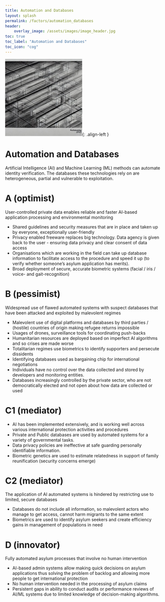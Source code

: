 ```yaml
---
title: Automation and Databases
layout: splash
permalink: /factors/automation_databases
header:
    overlay_image: /assets/images/image_header.jpg
toc: true
toc_label: "Automation and Databases"
toc_icon: "cog"
---
```


![image-left](/assets/images/automationDatabases.jpg){: .align-left }

# Automation and Databases
Artificial Intelligence (AI) and Machine Learning (ML) methods can automate identity verification. The databases these technologies rely on are heterogeneous, partial and vulnerable to exploitation.


# A (optimist)
User-controlled private data enables reliable and faster AI-based application processing and environmental monitoring
* Shared guidelines and security measures that are in place and taken up by everyone, exceptionally user-friendly
* Privacy enabled freeware replaces big technology. Data agency is given back to the user - ensuring data privacy and clear consent of data access 
* Organisations which are working in the field can take up database information to facilitate access to the procedure and speed it up (to verify whether someone’s asylum application has merits).
* Broad deployment of secure, accurate biometric systems (facial / iris / voice- and gait-recognition)


# B (pessimist)
Widespread use of flawed automated systems with suspect databases that have been attacked and exploited by malevolent regimes 
* Malevolent use of digital platforms and databases by third parties / (hostile) countries of origin making refugee returns impossible
* Usages of drones, surveillance tools for coordinating push-backs
* Humanitarian resources are deployed based on imperfect AI algorithms and so crises are made worse
* Totalitarian regimes use biometrics to identify supporters and persecute dissidents
* Identifying databases used as bargaining chip for international negotiations
* Individuals have no control over the data collected and stored by developers and monitoring entities.
* Databases increasingly controlled by the private sector, who are not democratically elected and not open about how data are collected or used


# C1 (mediator)
* AI has been implemented extensively, and is working well across various international protection activities and procedures
* Private and Public databases are used by automated systems for a variety of governmental tasks. 
* Data privacy policies are ineffective at safe guarding personally identifiable information.
* Biometric genetics are used to estimate relatedness in support of family reunification (security concerns emerge)

# C2 (mediator)
The application of AI automated systems is hindered by restricting use to limited, secure databases 
* Databases do not include all information, so malevolent actors who manage to get access, cannot harm migrants to the same extent 
* Biometrics are used to identify asylum seekers and create efficiency gains in management of populations in need

# D (innovator)
Fully automated asylum processes that involve no human intervention  
* AI-based admin systems allow making quick decisions on asylum applications thus solving the problem of backlog and allowing more people to get international protection
* No human intervention needed in the processing of asylum claims
* Persistent gaps in ability to conduct audits or performance reviews of AI/ML systems due to limited knowledge of decision-making algorithms.


